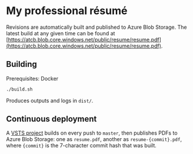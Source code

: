 # My professional résumé
Revisions are automatically built and published to Azure Blob Storage. The latest build at any given time can be found at [https://atcb.blob.core.windows.net/public/resume/resume.pdf](https://atcb.blob.core.windows.net/public/resume/resume.pdf).

## Building

Prerequisites: Docker

```bash
./build.sh
```

Produces outputs and logs in `dist/`.

## Continuous deployment

A [VSTS project](https://atcb.visualstudio.com/resume/) builds on every push to `master`, then publishes PDFs to Azure Blob Storage: one as `resume.pdf`, another as `resume-{commit}.pdf`, where `{commit}` is the 7-character commit hash that was built.